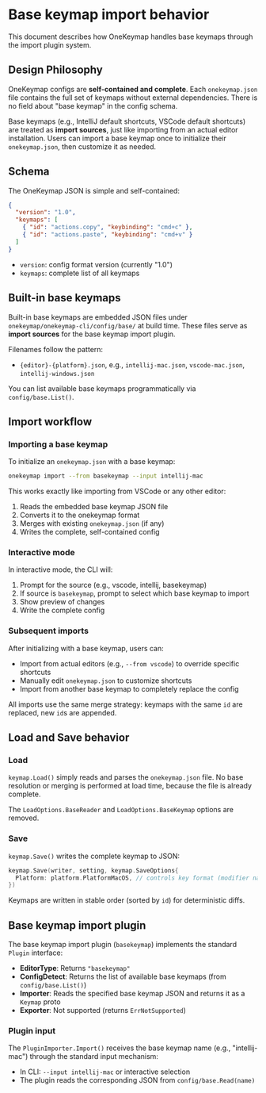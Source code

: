 # Base keymap import behavior

This document describes how OneKeymap handles base keymaps through the import plugin system.

## Design Philosophy

OneKeymap configs are **self-contained and complete**. Each `onekeymap.json` file contains the full set of keymaps without external dependencies. There is no field about "base keymap" in the config schema.

Base keymaps (e.g., IntelliJ default shortcuts, VSCode default shortcuts) are treated as **import sources**, just like importing from an actual editor installation. Users can import a base keymap once to initialize their `onekeymap.json`, then customize it as needed.

## Schema

The OneKeymap JSON is simple and self-contained:

```json
{
  "version": "1.0",
  "keymaps": [
    { "id": "actions.copy", "keybinding": "cmd+c" },
    { "id": "actions.paste", "keybinding": "cmd+v" }
  ]
}
```

- `version`: config format version (currently "1.0")
- `keymaps`: complete list of all keymaps

## Built-in base keymaps

Built-in base keymaps are embedded JSON files under `onekeymap/onekeymap-cli/config/base/` at build time. These files serve as **import sources** for the base keymap import plugin.

Filenames follow the pattern:
- `{editor}-{platform}.json`, e.g., `intellij-mac.json`, `vscode-mac.json`, `intellij-windows.json`

You can list available base keymaps programmatically via `config/base.List()`.

## Import workflow

### Importing a base keymap

To initialize an `onekeymap.json` with a base keymap:

```bash
onekeymap import --from basekeymap --input intellij-mac
```

This works exactly like importing from VSCode or any other editor:
1. Reads the embedded base keymap JSON file
2. Converts it to the onekeymap format
3. Merges with existing `onekeymap.json` (if any)
4. Writes the complete, self-contained config

### Interactive mode

In interactive mode, the CLI will:
1. Prompt for the source (e.g., vscode, intellij, basekeymap)
2. If source is `basekeymap`, prompt to select which base keymap to import
3. Show preview of changes
4. Write the complete config

### Subsequent imports

After initializing with a base keymap, users can:
- Import from actual editors (e.g., `--from vscode`) to override specific shortcuts
- Manually edit `onekeymap.json` to customize shortcuts
- Import from another base keymap to completely replace the config

All imports use the same merge strategy: keymaps with the same `id` are replaced, new `id`s are appended.

## Load and Save behavior

### Load
`keymap.Load()` simply reads and parses the `onekeymap.json` file. No base resolution or merging is performed at load time, because the file is already complete.

The `LoadOptions.BaseReader` and `LoadOptions.BaseKeymap` options are removed.

### Save
`keymap.Save()` writes the complete keymap to JSON:

```go
keymap.Save(writer, setting, keymap.SaveOptions{
  Platform: platform.PlatformMacOS, // controls key format (modifier names, etc.)
})
```

Keymaps are written in stable order (sorted by `id`) for deterministic diffs.

## Base keymap import plugin

The base keymap import plugin (`basekeymap`) implements the standard `Plugin` interface:

- **EditorType**: Returns `"basekeymap"`
- **ConfigDetect**: Returns the list of available base keymaps (from `config/base.List()`)
- **Importer**: Reads the specified base keymap JSON and returns it as a `Keymap` proto
- **Exporter**: Not supported (returns `ErrNotSupported`)

### Plugin input

The `PluginImporter.Import()` receives the base keymap name (e.g., "intellij-mac") through the standard input mechanism:
- In CLI: `--input intellij-mac` or interactive selection
- The plugin reads the corresponding JSON from `config/base.Read(name)`
